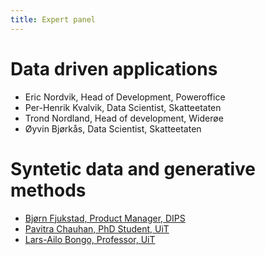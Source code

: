 ```yaml
---
title: Expert panel
---
```


# Data driven applications
- Eric Nordvik, Head of Development, Poweroffice
- Per-Henrik Kvalvik, Data Scientist, Skatteetaten
- Trond Nordland, Head of development, Widerøe
- Øyvin Bjørkås, Data Scientist, Skatteetaten

# Syntetic data and generative methods
- <a href="/bjorn.html">Bjørn Fjukstad, Product Manager, DIPS</a>
- <a href="/pavitra.html">Pavitra Chauhan, PhD Student, UiT</a>
- <a href="/lars.html">Lars-Ailo Bongo, Professor, UiT</a>
        
